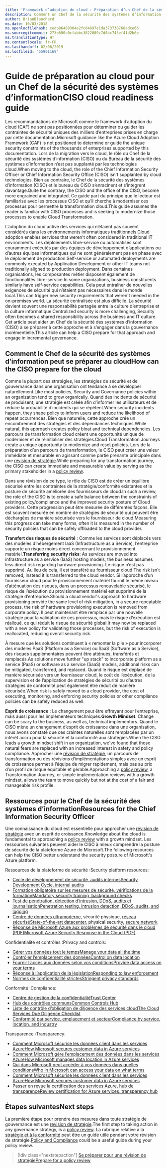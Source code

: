 ```yaml
---
title: 'Framework d’adoption du cloud : Préparation d’un Chef de la sécurité des systèmes d’information (CISO)'
description: Comment un Chef de la sécurité des systèmes d’information peut se préparer au cloud
author: BrianBlanchard
ms.date: 10/03/2018
ms.openlocfilehash: cedb86488304e2fc84897e1da373730768adce66
ms.sourcegitcommit: 273e690c0cfabbc3822089c7d8bc743ef41d2b6e
ms.translationtype: HT
ms.contentlocale: fr-FR
ms.lasthandoff: 02/08/2019
ms.locfileid: "55901169"
---
```

# <a name="ciso-cloud-readiness-guide"></a><span data-ttu-id="acbfe-103">Guide de préparation au cloud pour un Chef de la sécurité des systèmes d’information</span><span class="sxs-lookup"><span data-stu-id="acbfe-103">CISO cloud readiness guide</span></span>

<span data-ttu-id="acbfe-104">Les recommandations de Microsoft comme le framework d’adoption du cloud (CAF) ne sont pas positionnées pour déterminer ou guider les contraintes de sécurité uniques des milliers d’entreprises prises en charge par cette documentation.</span><span class="sxs-lookup"><span data-stu-id="acbfe-104">Microsoft guidance like the Azure Cloud Adoption Framework (CAF) is not positioned to determine or guide the unique security constraints of the thousands of enterprises supported by this documentation.</span></span> <span data-ttu-id="acbfe-105">Lors de la migration vers le cloud, le rôle du Chef de la sécurité des systèmes d’information (CISO) ou du Bureau de la sécurité des systèmes d’information n’est pas supplanté par les technologies cloud.</span><span class="sxs-lookup"><span data-stu-id="acbfe-105">When moving to the cloud, the role of the Chief Information Security Officer or Chief Information Security Office (CISO) isn't supplanted by cloud technologies.</span></span> <span data-ttu-id="acbfe-106">Bien au contraire, le Chef de la sécurité des systèmes d’information (CISO) et le bureau du CISO s’enracinent et s’intègrent davantage.</span><span class="sxs-lookup"><span data-stu-id="acbfe-106">Quite the contrary, the CISO and the office of the CISO, become more engrained and integrated.</span></span> <span data-ttu-id="acbfe-107">Ce guide part du principe que le lecteur est familiarisé avec les processus CISO et qu’il cherche à moderniser ces processus pour permettre la transformation cloud.</span><span class="sxs-lookup"><span data-stu-id="acbfe-107">This guide assumes the reader is familiar with CISO processes and is seeking to modernize those processes to enable Cloud Transformation.</span></span>

<span data-ttu-id="acbfe-108">L’adoption du cloud active des services qui n’étaient pas souvent considérés dans les environnements informatiques traditionnels.</span><span class="sxs-lookup"><span data-stu-id="acbfe-108">Cloud adoption enables services that weren't often considered in traditional IT environments.</span></span> <span data-ttu-id="acbfe-109">Les déploiements libre-service ou automatisés sont couramment exécutés par des équipes de développement d’applications ou d’autres équipes informatiques qui ne sont généralement pas en phase avec le déploiement de production.</span><span class="sxs-lookup"><span data-stu-id="acbfe-109">Self-service or automated deployments are commonly executed by Application Development or other IT teams not traditionally aligned to production deployment.</span></span> <span data-ttu-id="acbfe-110">Dans certaines organisations, les composantes métier disposent également de fonctionnalités libre-service.</span><span class="sxs-lookup"><span data-stu-id="acbfe-110">In some organizations, business constituents similarly have self-service capabilities.</span></span> <span data-ttu-id="acbfe-111">Cela peut entraîner de nouvelles exigences de sécurité qui n’étaient pas nécessaires dans le monde local.</span><span class="sxs-lookup"><span data-stu-id="acbfe-111">This can trigger new security requirements that weren't needed in the on-premises world.</span></span> <span data-ttu-id="acbfe-112">La sécurité centralisée est plus difficile. La sécurité devient souvent une responsabilité partagée entre la culture d’entreprise et la culture informatique.</span><span class="sxs-lookup"><span data-stu-id="acbfe-112">Centralized security is more challenging, Security often becomes a shared responsibility across the business and IT culture.</span></span> <span data-ttu-id="acbfe-113">Cet article peut aider un Chef de la sécurité des systèmes d’information (CISO) à se préparer à cette approche et à s’engager dans la gouvernance incrémentielle.</span><span class="sxs-lookup"><span data-stu-id="acbfe-113">This article can help a CISO prepare for that approach and engage in incremental governance.</span></span>

## <a name="how-can-the-ciso-prepare-for-the-cloud"></a><span data-ttu-id="acbfe-114">Comment le Chef de la sécurité des systèmes d’information peut se préparer au cloud</span><span class="sxs-lookup"><span data-stu-id="acbfe-114">How can the CISO prepare for the cloud</span></span>

<span data-ttu-id="acbfe-115">Comme la plupart des stratégies, les stratégies de sécurité et de gouvernance dans une organisation ont tendance à se développer naturellement.</span><span class="sxs-lookup"><span data-stu-id="acbfe-115">Like most policies, Security and Governance policies within an organization tend to grow organically.</span></span> <span data-ttu-id="acbfe-116">Quand des incidents de sécurité se produisent, une stratégie est créée afin d’informer les utilisateurs et de réduire la probabilité d’incidents qui se répètent.</span><span class="sxs-lookup"><span data-stu-id="acbfe-116">When security incidents happen, they shape policy to inform users and reduce the likelihood of repeat occurrences.</span></span> <span data-ttu-id="acbfe-117">Bien que naturelle, cette approche crée un encombrement des stratégies et des dépendances techniques.</span><span class="sxs-lookup"><span data-stu-id="acbfe-117">While natural, this approach creates policy bloat and technical dependencies.</span></span> <span data-ttu-id="acbfe-118">Les parcours de transformation cloud créent une opportunité unique de moderniser et de réinitialiser des stratégies.</span><span class="sxs-lookup"><span data-stu-id="acbfe-118">Cloud Transformation Journeys create a unique opportunity to modernize and reset policies.</span></span> <span data-ttu-id="acbfe-119">Lors de la préparation d’un parcours de transformation, le CISO peut créer une valeur immédiate et mesurable en agissant comme partie prenante principale dans une [révision de stratégie](./what-is-a-cloud-policy-review.md).</span><span class="sxs-lookup"><span data-stu-id="acbfe-119">While preparing for any transformation journey, the CISO can create immediate and measurable value by serving as the primary stakeholder in a [policy review](./what-is-a-cloud-policy-review.md).</span></span>

<span data-ttu-id="acbfe-120">Dans une révision de ce type, le rôle du CISO est de créer un équilibre sécurisé entre les contraintes de la stratégie/conformité existantes et la posture de sécurité améliorée des fournisseurs de cloud.</span><span class="sxs-lookup"><span data-stu-id="acbfe-120">In such a review, the role of the CISO is to create a safe balance between the constraints of existing policy/compliance and the improved security posture of Cloud providers.</span></span> <span data-ttu-id="acbfe-121">Cette progression peut être mesurée de différentes façons. Elle est souvent mesurée en nombre de stratégies de sécurité qui peuvent être déchargées de manière sécurisée vers le fournisseur de cloud.</span><span class="sxs-lookup"><span data-stu-id="acbfe-121">Measuring this progress can take many forms, often it is measured in the number of security policies that can be safely offloaded to the cloud provider.</span></span>

<span data-ttu-id="acbfe-122">**Transfert des risques de sécurité** : Comme les services sont déplacés vers des modèles d’hébergement IaaS (Infrastructure as a Service), l’entreprise supporte un risque moins direct concernant le provisionnement matériel.</span><span class="sxs-lookup"><span data-stu-id="acbfe-122">**Transferring security risks**: As services are moved into infrastructure as a service (IaaS) hosting models, the business assumes less direct risk regarding hardware provisioning.</span></span> <span data-ttu-id="acbfe-123">Le risque n’est pas supprimé. Au lieu de cela, il est transféré au fournisseur cloud.</span><span class="sxs-lookup"><span data-stu-id="acbfe-123">The risk isn't removed, instead it is transferred to the cloud vendor.</span></span> <span data-ttu-id="acbfe-124">Si l’approche d’un fournisseur cloud pour le provisionnement matériel fournit le même niveau d’atténuation des risques, dans un processus renouvelable sécurisé, le risque de l’exécution du provisionnement matériel est supprimé de la stratégie d’entreprise.</span><span class="sxs-lookup"><span data-stu-id="acbfe-124">Should a cloud vendor's approach to hardware provisioning provide the same level of risk mitigation, in a secure repeatable process, the risk of hardware provisioning execution is removed from corporate policy.</span></span> <span data-ttu-id="acbfe-125">Il peut maintenant être remplacé par une nouvelle stratégie pour la validation de ces processus, mais le risque d’exécution est réalloué, ce qui réduit le risque de sécurité global.</span><span class="sxs-lookup"><span data-stu-id="acbfe-125">It may now be replaced with a new policy for validating those processes, but the risk of execution is reallocated, reducing overall security risk.</span></span>

<span data-ttu-id="acbfe-126">À mesure que les solutions continuent à « remonter la pile » pour incorporer des modèles PaaS (Platform as a Service) ou SaaS (Software as a Service), des risques supplémentaires peuvent être atténués, transférés et remplacés.</span><span class="sxs-lookup"><span data-stu-id="acbfe-126">As solutions move further "up stack" to incorporate platform as a service (PaaS) or software as a service (SaaS) models, additional risks can be mitigated, transferred, and replaced.</span></span> <span data-ttu-id="acbfe-127">Quand le risque est déplacé de manière sécurisée vers un fournisseur cloud, le coût de l’exécution, de la supervision et de l’application de stratégies de sécurité ou d’autres stratégies de conformité peut également être réduit de manière sécurisée.</span><span class="sxs-lookup"><span data-stu-id="acbfe-127">When risk is safely moved to a cloud provider, the cost of executing, monitoring, and enforcing security policies or other compliance policies can be safely reduced as well.</span></span>

<span data-ttu-id="acbfe-128">**Esprit de croissance** : Le changement peut être effrayant pour l’entreprise, mais aussi pour les implémenteurs techniques.</span><span class="sxs-lookup"><span data-stu-id="acbfe-128">**Growth Mindset**: Change can be scary to the business, as well as, technical implementors.</span></span> <span data-ttu-id="acbfe-129">Quand le CISO mène un changement d’esprit de croissance dans une organisation, nous avons constaté que ces craintes naturelles sont remplacées par un intérêt accru pour la sécurité et la conformité aux stratégies.</span><span class="sxs-lookup"><span data-stu-id="acbfe-129">When the CISO leads a growth mindset shift in an organization, we've found that those natural fears are replaced with an increased interest in safety and policy compliance.</span></span> <span data-ttu-id="acbfe-130">Approcher une [révision de stratégie](./what-is-a-cloud-policy-review.md), un parcours de transformation ou des révisions d’implémentations simples avec un esprit de croissance permet à l’équipe de migrer rapidement, mais pas au prix d’un profil de risque équitable et gérable.</span><span class="sxs-lookup"><span data-stu-id="acbfe-130">Approaching a [policy review](./what-is-a-cloud-policy-review.md), a Transformation Journey, or simple implementation reviews with a growth mindset, allows the team to move quickly but not at the cost of a fair and manageable risk profile.</span></span>

## <a name="resources-for-the-chief-information-security-officer"></a><span data-ttu-id="acbfe-131">Ressources pour le Chef de la sécurité des systèmes d’information</span><span class="sxs-lookup"><span data-stu-id="acbfe-131">Resources for the Chief Information Security Officer</span></span>

<span data-ttu-id="acbfe-132">Une connaissance du cloud est essentielle pour approcher une [révision de stratégie](./what-is-a-cloud-policy-review.md) avec un esprit de croissance.</span><span class="sxs-lookup"><span data-stu-id="acbfe-132">Knowledge about the cloud is fundamental to approaching a [policy review](./what-is-a-cloud-policy-review.md) with a growth mindset.</span></span> <span data-ttu-id="acbfe-133">Les ressources suivantes peuvent aider le CISO à mieux comprendre la posture de sécurité de la plateforme Azure de Microsoft.</span><span class="sxs-lookup"><span data-stu-id="acbfe-133">The following resources can help the CISO better understand the security posture of Microsoft's Azure platform.</span></span>

<span data-ttu-id="acbfe-134">Ressources de la plateforme de sécurité :</span><span class="sxs-lookup"><span data-stu-id="acbfe-134">Security platform resources:</span></span>

* [<span data-ttu-id="acbfe-135">Cycle de développement de sécurité, audits internes</span><span class="sxs-lookup"><span data-stu-id="acbfe-135">Security Development Cycle, internal audits</span></span>](https://www.microsoft.com/sdl/)
* [<span data-ttu-id="acbfe-136">Formation obligatoire sur les mesures de sécurité, vérifications de la formation</span><span class="sxs-lookup"><span data-stu-id="acbfe-136">Mandatory security training, background checks</span></span>](https://downloads.cloudsecurityalliance.org/star/self-assessment/StandardResponsetoRequestforInformationWindowsAzureSecurityPrivacy.docx)
* [<span data-ttu-id="acbfe-137">Test de pénétration, détection d’intrusion, DDoS, audits et journalisation</span><span class="sxs-lookup"><span data-stu-id="acbfe-137">Penetration testing, intrusion detection, DDoS, audits, and logging</span></span>](https://www.microsoft.com/trustcenter/Security/AuditingAndLogging)
* <span data-ttu-id="acbfe-138">[Centre de données ultramoderne](https://www.microsoft.com/cloud-platform/global-datacenters), sécurité physique, [réseau sécurisé](/azure/security/security-network-overview)</span><span class="sxs-lookup"><span data-stu-id="acbfe-138">[State-of-the-art datacenter](https://www.microsoft.com/cloud-platform/global-datacenters), physical security, [secure network](/azure/security/security-network-overview)</span></span>
* [<span data-ttu-id="acbfe-139">Réponse de Microsoft Azure aux problèmes de sécurité dans le cloud (PDF)</span><span class="sxs-lookup"><span data-stu-id="acbfe-139">Microsoft Azure Security Response in the Cloud (PDF)</span></span>](http://aka.ms/SecurityResponsePaper)

<span data-ttu-id="acbfe-140">Confidentialité et contrôles :</span><span class="sxs-lookup"><span data-stu-id="acbfe-140">Privacy and controls:</span></span>

* [<span data-ttu-id="acbfe-141">Gérer vos données tout le temps</span><span class="sxs-lookup"><span data-stu-id="acbfe-141">Manage your data all the time</span></span>](https://www.microsoft.com/trustcenter/Privacy/You-own-your-data)
* [<span data-ttu-id="acbfe-142">Contrôler l’emplacement des données</span><span class="sxs-lookup"><span data-stu-id="acbfe-142">Control on data location</span></span>](https://www.microsoft.com/trustcenter/Privacy/Where-your-data-is-located)
* [<span data-ttu-id="acbfe-143">Fournir l’accès aux données selon vos conditions</span><span class="sxs-lookup"><span data-stu-id="acbfe-143">Provide data access on your terms</span></span>](https://www.microsoft.com/trustcenter/Privacy/Who-can-access-your-data-and-on-what-terms)
* [<span data-ttu-id="acbfe-144">Réponse à l’application de la législation</span><span class="sxs-lookup"><span data-stu-id="acbfe-144">Responding to law enforcement</span></span>](https://www.microsoft.com/trustcenter/Privacy/Responding-to-govt-agency-requests-for-customer-data)
* [<span data-ttu-id="acbfe-145">Normes de confidentialité strictes</span><span class="sxs-lookup"><span data-stu-id="acbfe-145">Stringent privacy standards</span></span>](https://www.microsoft.com/TrustCenter/Privacy/We-set-and-adhere-to-stringent-standards)

<span data-ttu-id="acbfe-146">Conformité :</span><span class="sxs-lookup"><span data-stu-id="acbfe-146">Compliance:</span></span>

* [<span data-ttu-id="acbfe-147">Centre de gestion de la confidentialité</span><span class="sxs-lookup"><span data-stu-id="acbfe-147">Trust Center</span></span>](https://www.microsoft.com/trustcenter/default.aspx)
* [<span data-ttu-id="acbfe-148">Hub des contrôles communs</span><span class="sxs-lookup"><span data-stu-id="acbfe-148">Common Controls Hub</span></span>](https://www.microsoft.com/trustcenter/Common-Controls-Hub)
* [<span data-ttu-id="acbfe-149">Liste de contrôle d’obligation de diligence des services cloud</span><span class="sxs-lookup"><span data-stu-id="acbfe-149">The Cloud Services Due Diligence Checklist</span></span>](https://www.microsoft.com/trustcenter/Compliance/Due-Diligence-Checklist)
* [<span data-ttu-id="acbfe-150">Conformité par service, emplacement et secteur</span><span class="sxs-lookup"><span data-stu-id="acbfe-150">Compliance by service, location, and industry</span></span>](https://www.microsoft.com/trustcenter/Compliance/default.aspx)

<span data-ttu-id="acbfe-151">Transparence :</span><span class="sxs-lookup"><span data-stu-id="acbfe-151">Transparency:</span></span>

* [<span data-ttu-id="acbfe-152">Comment Microsoft sécurise les données client dans les services Azure</span><span class="sxs-lookup"><span data-stu-id="acbfe-152">How Microsoft secures customer data in Azure services</span></span>](https://www.microsoft.com/trustcenter/Transparency/default.aspx)
* [<span data-ttu-id="acbfe-153">Comment Microsoft gère l’emplacement des données dans les services Azure</span><span class="sxs-lookup"><span data-stu-id="acbfe-153">How Microsoft manages data location in Azure services</span></span>](http://azuredatacentermap.azurewebsites.net/)
* [<span data-ttu-id="acbfe-154">Qui dans Microsoft peut accéder à vos données dans quelles conditions</span><span class="sxs-lookup"><span data-stu-id="acbfe-154">Who in Microsoft can access your data on what terms</span></span>](https://www.microsoft.com/trustcenter/Privacy/Who-can-access-your-data-and-on-what-terms)
* [<span data-ttu-id="acbfe-155">Comment Microsoft sécurise les données client dans les services Azure</span><span class="sxs-lookup"><span data-stu-id="acbfe-155">How Microsoft secures customer data in Azure services</span></span>](https://www.microsoft.com/trustcenter/Transparency/default.aspx)
* [<span data-ttu-id="acbfe-156">Passer en revue la certification des services Azure, hub de transparence</span><span class="sxs-lookup"><span data-stu-id="acbfe-156">Review certification for Azure services, transparency hub</span></span>](https://www.microsoft.com/trustcenter/Compliance/default.aspx)

## <a name="next-steps"></a><span data-ttu-id="acbfe-157">Étapes suivantes</span><span class="sxs-lookup"><span data-stu-id="acbfe-157">Next steps</span></span>

<span data-ttu-id="acbfe-158">La première étape pour prendre des mesures dans toute stratégie de gouvernance est une [révision de stratégie](./what-is-a-cloud-policy-review.md).</span><span class="sxs-lookup"><span data-stu-id="acbfe-158">The first step to taking action in any governance strategy, is a [policy review](./what-is-a-cloud-policy-review.md).</span></span> <span data-ttu-id="acbfe-159">La rubrique relative à la [stratégie et à la conformité](./overview.md) peut être un guide utile pendant votre révision de stratégie.</span><span class="sxs-lookup"><span data-stu-id="acbfe-159">[Policy and Compliance](./overview.md) could be a useful guide during your policy review.</span></span>

> [!div class="nextstepaction"]
> [<span data-ttu-id="acbfe-160">Se préparer pour une révision de stratégie</span><span class="sxs-lookup"><span data-stu-id="acbfe-160">Prepare for a policy review</span></span>](./what-is-a-cloud-policy-review.md)
